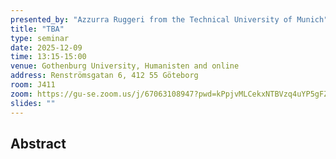 ```yaml
---
presented_by: "Azzurra Ruggeri from the Technical University of Munich"
title: "TBA"
type: seminar
date: 2025-12-09
time: 13:15-15:00
venue: Gothenburg University, Humanisten and online
address: Renströmsgatan 6, 412 55 Göteborg
room: J411
zoom: https://gu-se.zoom.us/j/67063108947?pwd=kPpjvMLCekxNTBVzq4uYP5gFZ6Y6vd.1 
slides: ""
---
```


## Abstract

